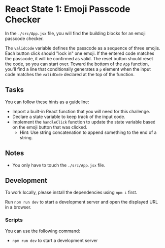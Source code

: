 # React State 1: Emoji Passcode Checker

In the `./src/App.jsx` file, you will find the building blocks for an emoji passcode checker.

The `validCode` variable defines the passcode as a sequence of three emojis. Each button click should "lock in" one emoji. If the entered code matches the passcode, it will be confirmed as valid. The reset button should reset the code, so you can start over. Toward the bottom of the `App` function, you'll find a line that conditionally generates a `p` element when the input code matches the `validCode` declared at the top of the function.

## Tasks

You can follow these hints as a guideline:

- Import a built-in React function that you will need for this challenge.
- Declare a state variable to keep track of the input code.
- Implement the `handleClick` function to update the state variable based on the emoji button that was clicked.
  - Hint: Use string concatenation to append something to the end of a string.

## Notes

- You only have to touch the `./src/App.jsx` file.

## Development

To work locally, please install the dependencies using `npm i` first.

Run `npm run dev` to start a development server and open the displayed URL in a browser.

### Scripts

You can use the following command:

- `npm run dev` to start a development server
